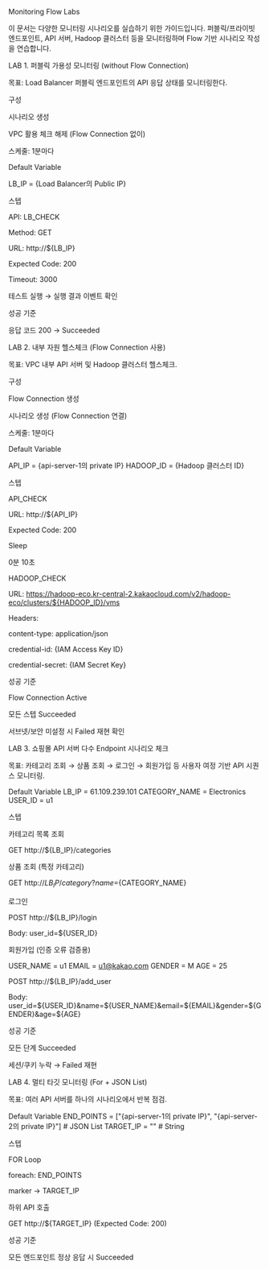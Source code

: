 Monitoring Flow Labs

이 문서는 다양한 모니터링 시나리오를 실습하기 위한 가이드입니다.
퍼블릭/프라이빗 엔드포인트, API 서버, Hadoop 클러스터 등을 모니터링하며 Flow 기반 시나리오 작성을 연습합니다.

LAB 1. 퍼블릭 가용성 모니터링 (without Flow Connection)

목표: Load Balancer 퍼블릭 엔드포인트의 API 응답 상태를 모니터링한다.

구성

시나리오 생성

VPC 활용 체크 해제 (Flow Connection 없이)

스케줄: 1분마다

Default Variable

LB_IP = {Load Balancer의 Public IP}


스텝

API: LB_CHECK

Method: GET

URL: http://${LB_IP}

Expected Code: 200

Timeout: 3000

테스트 실행 → 실행 결과 이벤트 확인

성공 기준

응답 코드 200 → Succeeded

LAB 2. 내부 자원 헬스체크 (Flow Connection 사용)

목표: VPC 내부 API 서버 및 Hadoop 클러스터 헬스체크.

구성

Flow Connection 생성

시나리오 생성 (Flow Connection 연결)

스케줄: 1분마다

Default Variable

API_IP   = {api-server-1의 private IP}
HADOOP_ID = {Hadoop 클러스터 ID}


스텝

API_CHECK

URL: http://${API_IP}

Expected Code: 200

Sleep

0분 10초

HADOOP_CHECK

URL: https://hadoop-eco.kr-central-2.kakaocloud.com/v2/hadoop-eco/clusters/${HADOOP_ID}/vms

Headers:

content-type: application/json

credential-id: {IAM Access Key ID}

credential-secret: {IAM Secret Key}

성공 기준

Flow Connection Active

모든 스텝 Succeeded

서브넷/보안 미설정 시 Failed 재현 확인

LAB 3. 쇼핑몰 API 서버 다수 Endpoint 시나리오 체크

목표: 카테고리 조회 → 상품 조회 → 로그인 → 회원가입 등 사용자 여정 기반 API 시퀀스 모니터링.

Default Variable
LB_IP        = 61.109.239.101
CATEGORY_NAME = Electronics
USER_ID       = u1

스텝

카테고리 목록 조회

GET http://${LB_IP}/categories

상품 조회 (특정 카테고리)

GET http://${LB_IP}/category?name=${CATEGORY_NAME}

로그인

POST http://${LB_IP}/login

Body: user_id=${USER_ID}

회원가입 (인증 오류 검증용)

USER_NAME = u1
EMAIL     = u1@kakao.com
GENDER    = M
AGE       = 25


POST http://${LB_IP}/add_user

Body: user_id=${USER_ID}&name=${USER_NAME}&email=${EMAIL}&gender=${GENDER}&age=${AGE}

성공 기준

모든 단계 Succeeded

세션/쿠키 누락 → Failed 재현

LAB 4. 멀티 타깃 모니터링 (For + JSON List)

목표: 여러 API 서버를 하나의 시나리오에서 반복 점검.

Default Variable
END_POINTS = ["{api-server-1의 private IP}", "{api-server-2의 private IP}"]   # JSON List
TARGET_IP  = ""   # String

스텝

FOR Loop

foreach: END_POINTS

marker → TARGET_IP

하위 API 호출

GET http://${TARGET_IP} (Expected Code: 200)

성공 기준

모든 엔드포인트 정상 응답 시 Succeeded
